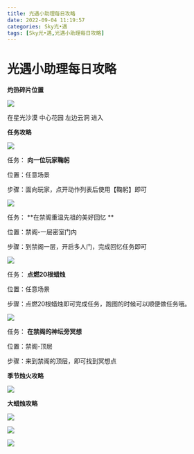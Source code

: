 ```yaml
---
title: 光遇小助理每日攻略
date: 2022-09-04 11:19:57
categories: Sky光•遇
tags: [Sky光•遇,光遇小助理每日攻略]
---
```

# 光遇小助理每日攻略
**灼热碎片位置**

![](https://img.166.net/reunionpub/ds/kol/20220810/002837-7zyqtbfn4i.jpeg)

在星光沙漠 中心花园 左边云洞 进入

  

 **任务攻略**

![](https://img.166.net/reunionpub/ds/kol/20220830/001058-s8o5vd1ujg.png)

任务： **向一位玩家鞠躬**

位置：任意场景

步骤：面向玩家，点开动作列表后使用【鞠躬】即可

  

![](https://img.166.net/reunionpub/ds/kol/20220904/000812-amvpwgzrs9.png)

任务： **在禁阁重温先祖的美好回忆  **

位置：禁阁-一层密室门内

步骤：到禁阁一层，开启多人门，完成回忆任务即可

![](https://img.166.net/reunionpub/ds/kol/20220904/000836-90zi6gynve.png)

任务： **点燃20根蜡烛**

位置：任意场景

步骤：点燃20根蜡烛即可完成任务，跑图的时候可以顺便做任务哦。

![](https://img.166.net/reunionpub/ds/kol/20220904/000852-1qwi43fbnp.png)

任务： **在禁阁的神坛旁冥想**

位置：禁阁-顶层

步骤：来到禁阁的顶层，即可找到冥想点

 **季节烛火攻略**

![](https://img.166.net/reunionpub/ds/kol/20220904/000331-1ndqjctuf5.png)

  

 **大蜡烛攻略**

![](https://img.166.net/reunionpub/ds/kol/20220904/000438-cjm0641trv.png)

![](https://img.166.net/reunionpub/ds/kol/20220904/000936-ja4sockry2.png)

![](https://img.166.net/reunionpub/ds/kol/20220904/000954-dsmyzuncet.png)

  

